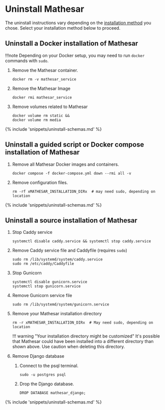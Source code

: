# Uninstall Mathesar

The uninstall instructions vary depending on the [installation method](../index.md#installing-mathesar) you chose. Select your installation method below to proceed.

## Uninstall a Docker installation of Mathesar

!!!note
    Depending on your Docker setup, you may need to run `docker` commands with `sudo`.

1. Remove the Mathesar container.

    ```
    docker rm -v mathesar_service
    ```

1. Remove the Mathesar Image

    ```
    docker rmi mathesar_service
    ```

1. Remove volumes related to Mathesar

    ```
    docker volume rm static &&
    docker volume rm media
    ```

{% include 'snippets/uninstall-schemas.md' %}


## Uninstall a guided script or Docker compose installation of Mathesar

1. Remove all Mathesar Docker images and containers.

    ```
    docker compose -f docker-compose.yml down --rmi all -v
    ```

1. Remove configuration files.

    ```
    rm -rf xMATHESAR_INSTALLATION_DIRx  # may need sudo, depending on location
    ```

{% include 'snippets/uninstall-schemas.md' %}

## Uninstall a source installation of Mathesar

1. Stop Caddy service

    ```
    systemctl disable caddy.service && systemctl stop caddy.service
    ```

1. Remove Caddy service file and Caddyfile (requires `sudo`)

    ```
    sudo rm /lib/systemd/system/caddy.service
    sudo rm /etc/caddy/Caddyfile
    ```

1. Stop Gunicorn

    ```
    systemctl disable gunicorn.service
    systemctl stop gunicorn.service
    ```

1. Remove Gunicorn service file

    ```
    sudo rm /lib/systemd/system/gunicorn.service
    ```

1. Remove your Mathesar installation directory

    ```
    rm -r xMATHESAR_INSTALLATION_DIRx  # May need sudo, depending on location
    ```

    !!! warning "Your installation directory might be customized"
        It's possible that Mathesar could have been installed into a different directory than shown above. Use caution when deleting this directory.

1. Remove Django database

    1. Connect to the psql terminal.

        ```
        sudo -u postgres psql
        ```
    
    2. Drop the Django database.

        ```postgresql
        DROP DATABASE mathesar_django;
        ```

{% include 'snippets/uninstall-schemas.md' %}
